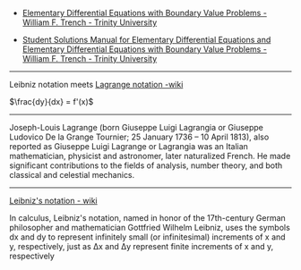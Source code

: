 * [Elementary Differential Equations with Boundary Value Problems - William F. Trench - Trinity University](https://digitalcommons.trinity.edu/mono/9/)

* [Student Solutions Manual for Elementary Differential Equations and Elementary Differential Equations with Boundary Value Problems - William F. Trench - Trinity University](https://digitalcommons.trinity.edu/mono/10/)

- - - -

Leibniz notation meets [Lagrange notation -wiki](https://en.wikipedia.org/wiki/Notation_for_differentiation#Lagrange's_notation)

$\frac{dy}{dx} = f'(x)$

- - - -

Joseph-Louis Lagrange (born Giuseppe Luigi Lagrangia or Giuseppe Ludovico De la Grange Tournier; 25 January 1736 – 10 April 1813), also reported as Giuseppe Luigi Lagrange or Lagrangia was an Italian mathematician, physicist and astronomer, later naturalized French. He made significant contributions to the fields of analysis, number theory, and both classical and celestial mechanics.

- - - -

[Leibniz's notation - wiki](https://en.wikipedia.org/wiki/Leibniz%27s_notation#:~:text=In%20calculus%2C%20Leibniz's%20notation%2C%20named,of%20x%20and%20y%2C%20respectively.)

In calculus, Leibniz's notation, named in honor of the 17th-century German philosopher and mathematician Gottfried Wilhelm Leibniz, uses the symbols dx and dy to represent infinitely small (or infinitesimal) increments of x and y, respectively, just as Δx and Δy represent finite increments of x and y, respectively

